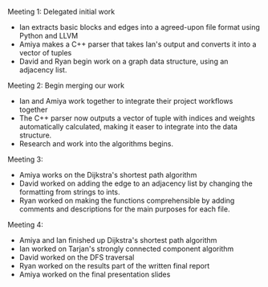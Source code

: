 Meeting 1: Delegated initial work
* Ian extracts basic blocks and edges into a agreed-upon file format using Python and LLVM
* Amiya makes a C++ parser that takes Ian's output and converts it into a vector of tuples 
* David and Ryan begin work on a graph data structure, using an adjacency list.

Meeting 2: Begin merging our work
* Ian and Amiya work together to integrate their project workflows together 
* The C++ parser now outputs a vector of tuple with indices and weights automatically calculated, making it easer to integrate into the data structure. 
* Research and work into the algorithms begins.

Meeting 3:
* Amiya works on the Dijkstra's shortest path algorithm
* David worked on adding the edge to an adjacency list by changing the formatting from strings to ints. 
* Ryan worked on making the functions comprehensible by adding comments and descriptions for the main purposes for each file.

Meeting 4:
* Amiya and Ian finished up Dijkstra's shortest path algorithm
* Ian worked on Tarjan's strongly connected component algorithm
* David worked on the DFS traversal
* Ryan worked on the results part of the written final report
* Amiya worked on the final presentation slides
